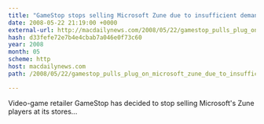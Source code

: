 ```yaml
---
title: "GameStop stops selling Microsoft Zune due to insufficient demand"
date: 2008-05-22 21:19:00 +0000
external-url: http://macdailynews.com/2008/05/22/gamestop_pulls_plug_on_microsoft_zune_due_to_insufficient_demand/
hash: d33fefe72e7b4e4cbab7a046e0f73c60
year: 2008
month: 05
scheme: http
host: macdailynews.com
path: /2008/05/22/gamestop_pulls_plug_on_microsoft_zune_due_to_insufficient_demand/

---
```


Video-game retailer GameStop has decided to stop selling Microsoft's Zune players at its stores...

